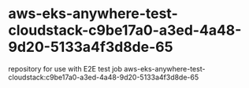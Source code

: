 # aws-eks-anywhere-test-cloudstack-c9be17a0-a3ed-4a48-9d20-5133a4f3d8de-65
repository for use with E2E test job aws-eks-anywhere-test-cloudstack:c9be17a0-a3ed-4a48-9d20-5133a4f3d8de-65
